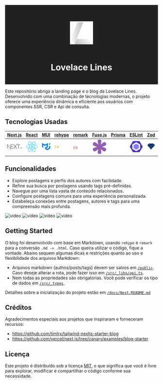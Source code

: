 <div style="background-color: #212121; padding: 20px;">
  <p align="center" style="background-color: #212121; padding: 20px;">
    <img src="./docs/icons/lovelace-lines.png" width="76px" align="center" alt="Lovelace Lines" />
    <h1 style="color: #ffffff;" align="center">Lovelace Lines</h1>
  </p>
</div>

Este repositório abriga a landing page e o blog da Lovelace Lines. Desenvolvido com uma combinação de tecnologias modernas, o projeto oferece uma experiência dinâmica e eficiente aos usuários com componentes SSR, CSR e Api de consulta. 

## Tecnologias Usadas

| [Next.js](https://nextjs.org/) | [React](https://react.dev/) | [MUI](https://www.npmjs.com/package/@mui/material) | [rehype](https://www.npmjs.com/package/rehype) | [remark](https://www.npmjs.com/package/remark) | [Fuse.js](https://www.fusejs.io/) | [Prisma](https://www.prisma.io/) | [ESLint](https://www.npmjs.com/package/eslint) | [Zod](https://zod.dev/) | [Jest](https://jestjs.io/) | [Babel](https://babeljs.io/) |
|:--:|:--:|:--:|:--:|:--:|:--:|:--:|:--:|:--:|:--:|:--:|
| ![Next.js](./docs/icons/nextjs.png) | ![React](./docs/icons/react.png) | ![MUI](./docs/icons/mui.png) | ![rehype](./docs/icons/rehype.png) | ![remark](./docs/icons/remark.png) | ![Fuse.js](./docs/icons/fusejs.png) | ![Prisma](./docs/icons/prisma.png) | ![ESLint](./docs/icons/eslint.png) | ![Zod](./docs/icons/zod.png) | ![Jest](./docs/icons/jestjs.png) | ![Babel](./docs/icons/babel.png) |

## Funcionalidades

* Explore postagens e perfis dos autores com facilidade.
* Refine sua busca por postagens usando tags pré-definidas.
* Navegue por uma lista vasta de conteúdo relacionados.
* Configure postagens comuns para uma experiência personalizada.
* Estabeleça conexões entre postagens, autores e tags para uma compreensão mais profunda.

![video](./docs/gifs/bem-vindo.gif)
![video](./docs/gifs/blog-part-1.gif)
![video](./docs/gifs/blog-part-2.gif)
![video](./docs/gifs/blog-part-3.gif)

## Getting Started

O blog foi desenvolvido com base em Markdown, usando `rehype` e `remark` para a conversão `.md -> .html`. Caso queira utilizar o código, fique a vontade. Abaixo sequem algumas dicas e restrições quanto ao uso e flexibilidade dos arquivos Markdown:

* Arquivos markdown (authos/posts/tags) devem ser salvos em [`/public`](./public). Caso deseje alterar a rota, pode fazer isso em [`/src/_libs/api.ts`](./src/_libs/api.ts).
* Nem todas as propriedades são obrigatórias. Você pode verificar os tipo de dados em [`/src/_types`](./src/_types).

Detalhes sobre a inicialização do projeto estão em [`/docs/Next.README.md`](./docs/Next.README.md)

## Créditos

Agradecimentos especiais aos projetos que inspiraram e forneceram recursos:

* https://github.com/timlrx/tailwind-nextjs-starter-blog
* https://github.com/vercel/next.js/tree/canary/examples/blog-starter

## Licença

Este projeto é distribuído sob a licença [MIT](./LICENSE), o que significa que você é livre para explorar, modificar e compartilhar o código conforme sua necessidade.